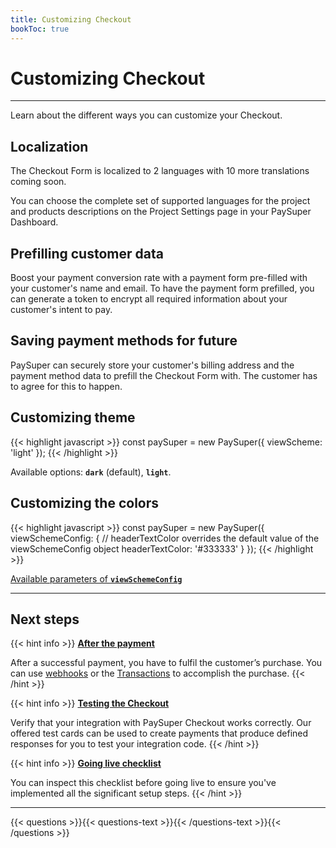 ```yaml
---
title: Customizing Checkout
bookToc: true
---
```


# Customizing Checkout
***

Learn about the different ways you can customize your Checkout.

## Localization

The Checkout Form is localized to 2 languages with 10 more translations coming soon.

You can choose the complete set of supported languages for the project and products descriptions on the Project Settings page in your PaySuper Dashboard.

## Prefilling customer data

Boost your payment conversion rate with a payment form pre-filled with your customer's name and email. To have the payment form prefilled, you can generate a token to encrypt all required information about your customer's intent to pay.

## Saving payment methods for future

PaySuper can securely store your customer's billing address and the payment method data to prefill the Checkout Form with. The customer has to agree for this to happen.

## Customizing theme

{{< highlight javascript >}}
const paySuper = new PaySuper({
    viewScheme: 'light'
});
{{< /highlight >}}

Available options: **`dark`** (default), **`light`**.

## Customizing the colors

{{< highlight javascript >}}
const paySuper = new PaySuper({
    viewSchemeConfig: { 
        // headerTextColor overrides the default value of the viewSchemeConfig object
        headerTextColor: '#333333'
    }
});
{{< /highlight >}}

[Available parameters of **`viewSchemeConfig`**](https://github.com/paysuper/paysuper-js-sdk/blob/master/docs/CUSTOMIZATION.md#available-parameters-of-viewschemeconfig)

***

## Next steps

{{< hint info >}}
[**After the payment**](/docs/payments/live/)

After a successful payment, you have to fulfil the customer’s purchase. You can use [webhooks](/docs/payments/fulfillment/#fulfilling-purchases-with-webhooks) or the [Transactions](/docs/payments/fulfillment/#fulfilling-purchases-with-the-dashboard) to accomplish the purchase.
{{< /hint >}}

{{< hint info >}}
[**Testing the Checkout**](/docs/payments/testing/)

Verify that your integration with PaySuper Checkout works correctly. Our offered test cards can be used to create payments that produce defined responses for you to test your integration code.
{{< /hint >}}

{{< hint info >}}
[**Going live checklist**](/docs/payments/live/)

You can inspect this checklist before going live to ensure you've implemented all the significant setup steps.
{{< /hint >}}

***

{{< questions >}}{{< questions-text >}}{{< /questions-text >}}{{< /questions >}}